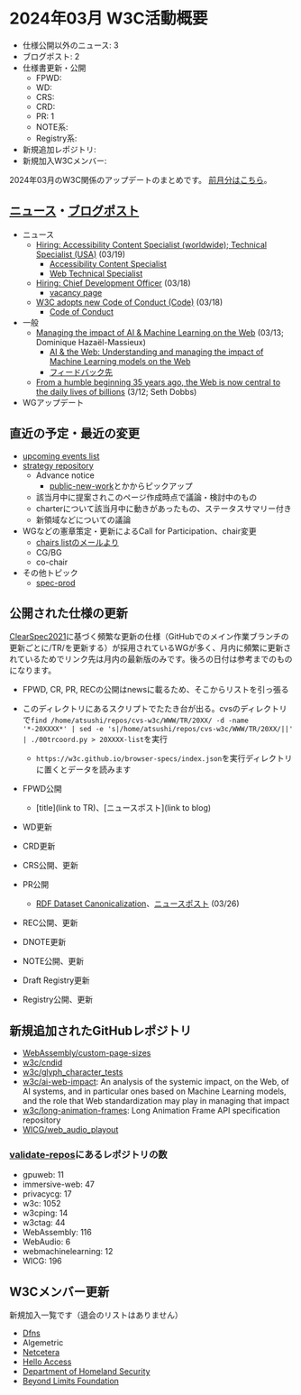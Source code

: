 # 2024年03月 W3C活動概要

- 仕様公開以外のニュース: 3
- ブログポスト: 2
- 仕様書更新・公開
  - FPWD: 
  - WD: 
  - CRS: 
  - CRD: 
  - PR: 1
  - NOTE系: 
  - Registry系: 
- 新規追加レポジトリ: 
- 新規加入W3Cメンバー: 

2024年03月のW3C関係のアップデートのまとめです。
[前月分はこちら](202402.md)。

## [ニュース](https://www.w3.org/news/)・[ブログポスト](https://www.w3.org/blog/)

* ニュース
  * [Hiring: Accessibility Content Specialist (worldwide); Technical Specialist (USA)](https://www.w3.org/news/2024/hiring-accessibility-content-specialist-worldwide-technical-specialist-usa/) (03/19)
    * [Accessibility Content Specialist](https://www.w3.org/careers/2024-accessibility-content-specialist-job-posting/)
    * [Web Technical Specialist](https://www.w3.org/careers/2024-web-technical-specialist)
  * [Hiring: Chief Development Officer](https://www.w3.org/news/2024/hiring-chief-development-officer/) (03/18)
    * [vacancy page](https://candidates.perrettlaver.com/vacancies/4131/chief_development_officer/)
  * [W3C adopts new Code of Conduct (Code)](https://www.w3.org/news/2024/w3c-adopts-updated-code-of-conduct-code/) (03/18)
    * [Code of Conduct](https://www.w3.org/policies/code-of-conduct/20240318/)
* 一般
  * [Managing the impact of AI & Machine Learning on the Web](https://www.w3.org/blog/2024/managing-the-impact-of-ai-machine-learning-on-the-web/) (03/13; Dominique Hazaël-Massieux)
    * [AI & the Web: Understanding and managing the impact of Machine Learning models on the Web](https://www.w3.org/reports/ai-web-impact/)
    * [フィードバック先](https://github.com/w3c/ai-web-impact/issues)
  * [From a humble beginning 35 years ago, the Web is now central to the daily lives of billions](https://www.w3.org/blog/2024/from-a-humble-beginning-35-years-ago-the-web-is-now-central-to-the-daily-lives-of-billions/) (3/12; Seth Dobbs)
* WGアップデート

## 直近の予定・最近の変更

* [upcoming events list](https://www.w3.org/participate/eventscal.html)
* [strategy repository](https://github.com/w3c/strategy/issues)
  * Advance notice
    * [public-new-work](https://lists.w3.org/Archives/Public/public-new-work/2023Jun/)とかからピックアップ
  * 該当月中に提案されこのページ作成時点で議論・検討中のもの
  * charterについて該当月中に動きがあったもの、ステータスサマリー付き
  * 新領域などについての議論
* WGなどの憲章策定・更新によるCall for Participation、chair変更
  * [chairs listのメールより](https://lists.w3.org/Archives/Member/chairs/)
  * CG/BG
  * co-chair
* その他トピック
  * [spec-prod](https://lists.w3.org/Archives/Public/spec-prod/)

## 公開された仕様の更新

[ClearSpec2021](https://github.com/w3c/tr-pages/blob/main/clearspec2021.md)に基づく頻繁な更新の仕様（GitHubでのメイン作業ブランチの更新ごとに/TR/を更新する）が採用されているWGが多く、月内に頻繁に更新されているためでリンク先は月内の最新版のみです。後ろの日付は参考までのものになります。

* FPWD, CR, PR, RECの公開はnewsに載るため、そこからリストを引っ張る
* このディレクトリにあるスクリプトでたたき台が出る。cvsのディレクトリで`find /home/atsushi/repos/cvs-w3c/WWW/TR/20XX/ -d -name '*-20XXXX*' | sed -e 's|/home/atsushi/repos/cvs-w3c/WWW/TR/20XX/||' | ./00trcoord.py > 20XXXX-list`を実行
  * `https://w3c.github.io/browser-specs/index.json`を実行ディレクトリに置くとデータを読みます

* FPWD公開
  * [title](link to TR)、[ニュースポスト](link to blog)
* WD更新
* CRD更新
* CRS公開、更新
* PR公開
  * [RDF Dataset Canonicalization](https://www.w3.org/TR/2024/PR-rdf-canon-20240326/)、[ニュースポスト](https://www.w3.org/news/2024/rdf-dataset-canonicalization-is-a-w3c-proposed-recommendation/) (03/26)
* REC公開、更新
* DNOTE更新
* NOTE公開、更新
* Draft Registry更新
* Registry公開、更新

## 新規追加されたGitHubレポジトリ

* [WebAssembly/custom-page-sizes](https://github.com/WebAssembly/custom-page-sizes)
* [w3c/cndid](https://github.com/w3c/cndid)
* [w3c/glyph_character_tests](https://github.com/w3c/glyph_character_tests)
* [w3c/ai-web-impact](https://github.com/w3c/ai-web-impact): An analysis of the systemic impact, on the Web, of AI systems, and in particular ones based on Machine Learning models, and the role that Web standardization may play in managing that impact
* [w3c/long-animation-frames](https://github.com/w3c/long-animation-frames): Long Animation Frame API specification repository
* [WICG/web_audio_playout](https://github.com/WICG/web_audio_playout)

### [validate-repos](https://w3c.github.io/validate-repos/)にあるレポジトリの数

* gpuweb: 11
* immersive-web: 47
* privacycg: 17
* w3c: 1052
* w3cping: 14
* w3ctag: 44
* WebAssembly: 116
* WebAudio: 6
* webmachinelearning: 12
* WICG: 196

## W3Cメンバー更新

新規加入一覧です（退会のリストはありません）

* [Dfns](http://dfns.co)
* Algemetric
* [Netcetera](https://www.netcetera.com)
* [Hello Access](http://www.helloaccess.co)
* [Department of Homeland Security](https://www.dhs.gov/)
* [Beyond Limits Foundation](http://beyondlimitsfoundation.com)